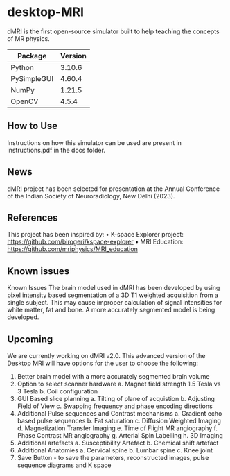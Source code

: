 # desktop-MRI
dMRI is the first open-source simulator built to help teaching the concepts of MR physics.

| Package     | Version |
|-------------|---------|
| Python      | 3.10.6  |
| PySimpleGUI | 4.60.4  |
| NumPy       | 1.21.5  |
| OpenCV      | 4.5.4   |

## How to Use

Instructions on how this simulator can be used are present in instructions.pdf in the docs folder.

## News
dMRI project has been selected for presentation at the Annual Conference of the Indian Society of Neuroradiology, New Delhi (2023).

## References
This project has been inspired by:
• K-space Explorer project: https://github.com/birogeri/kspace-explorer
• MRI Education: https://github.com/mriphysics/MRI_education

## Known issues
Known Issues
The brain model used in dMRI has been developed by using pixel intensity based segmentation of a 3D T1 weighted acquisition from a single subject. This may cause improper calculation of signal intensities for white matter, fat and bone. A more accurately segmented model is being developed. 

## Upcoming

We are currently working on dMRI v2.0. This advanced version of the Desktop MRI will have options for the user to choose the following:
  1. Better brain model with a more accurately segmented brain volume
  2. Option to select scanner hardware 
      a. Magnet field strength 1.5 Tesla vs 3 Tesla
      b. Coil configuration
  3. GUI Based slice planning
      a. Tilting of plane of acquistion
      b. Adjusting Field of View
      c. Swapping frequency and phase encoding directions
  4. Additional Pulse sequences and Contrast mechanisms
      a. Gradient echo based pulse sequences
      b. Fat saturation
      c. Diffusion Weighted Imaging 
      d. Magnetization Transfer Imaging
      e. Time of Flight MR angiography
      f. Phase Contrast MR angiography
      g. Arterial Spin Labelling
      h. 3D Imaging
  5. Additional artefacts
      a. Susceptibility Artefact
      b. Chemical shift artefact
  6. Additional Anatomies 
      a. Cervical spine
      b. Lumbar spine
      c. Knee joint
  7. Save Button - to save the parameters, reconstructed images, pulse sequence diagrams and K space 



